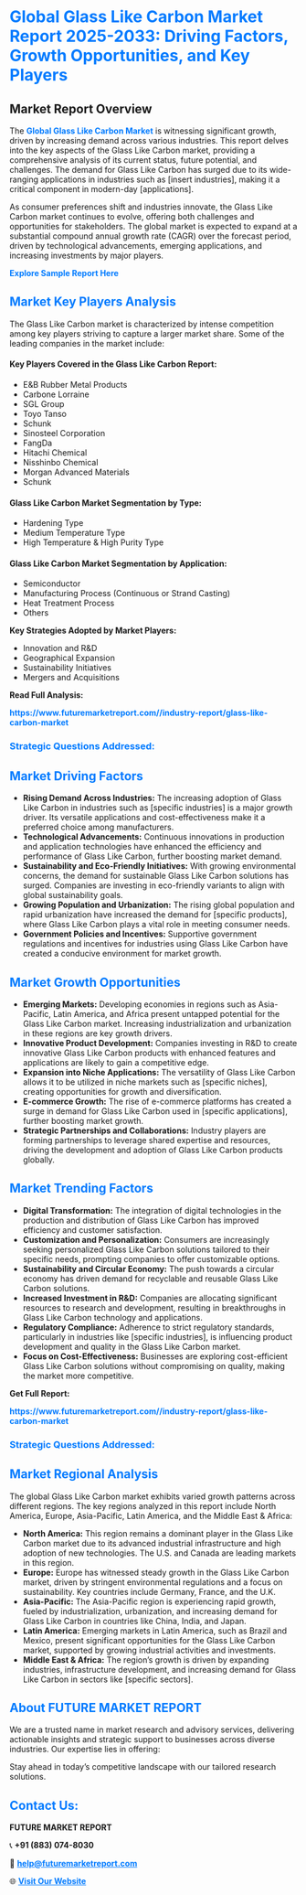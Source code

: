 <h1 style="color: #007BFF;">Global Glass Like Carbon Market Report 2025-2033: Driving Factors, Growth Opportunities, and Key Players</h1>

<section id="overview">
<h2>Market Report Overview</h2>
<p>The <a href="https://www.futuremarketreport.com//industry-report/glass-like-carbon-market" style="color: #007BFF; text-decoration: none;"><strong>Global Glass Like Carbon Market</strong></a> is witnessing significant growth, driven by increasing demand across various industries. This report delves into the key aspects of the Glass Like Carbon market, providing a comprehensive analysis of its current status, future potential, and challenges. The demand for Glass Like Carbon has surged due to its wide-ranging applications in industries such as [insert industries], making it a critical component in modern-day [applications].</p>
<p>As consumer preferences shift and industries innovate, the Glass Like Carbon market continues to evolve, offering both challenges and opportunities for stakeholders. The global market is expected to expand at a substantial compound annual growth rate (CAGR) over the forecast period, driven by technological advancements, emerging applications, and increasing investments by major players.</p>
</section>

<section id="overview">
<p><a href="https://www.futuremarketreport.com//request-sample/reportId=61741" style="color: #007BFF; text-decoration: none;"><strong>Explore Sample Report Here</strong></a></p>
</section>

<section id="key-players">
<h2 style="color: #007BFF;">Market Key Players Analysis</h2>
<p>The Glass Like Carbon market is characterized by intense competition among key players striving to capture a larger market share. Some of the leading companies in the market include:</p>
<h4>Key Players Covered in the Glass Like Carbon Report:</h4>
<ul><li>E&amp;B Rubber Metal Products</li><li>Carbone Lorraine</li><li>SGL Group</li><li>Toyo Tanso</li><li>Schunk</li><li>Sinosteel Corporation</li><li>FangDa</li><li>Hitachi Chemical</li><li>Nisshinbo Chemical</li><li>Morgan Advanced Materials</li><li>Schunk</li></ul>
<h4>Glass Like Carbon Market Segmentation by Type:</h4>
<ul><li>Hardening Type</li><li>Medium Temperature Type</li><li>High Temperature &amp; High Purity Type</li></ul>

<h4>Glass Like Carbon Market Segmentation by Application:</h4>
<ul><li>Semiconductor</li><li>Manufacturing Process (Continuous or Strand Casting)</li><li>Heat Treatment Process</li><li>Others</li></ul>
<p><strong>Key Strategies Adopted by Market Players:</strong></p>
<ul>
<li>Innovation and R&D</li>
<li>Geographical Expansion</li>
<li>Sustainability Initiatives</li>
<li>Mergers and Acquisitions</li>
</ul>
</section>

<section>
<p><strong>Read Full Analysis: </strong></p><a href="https://www.futuremarketreport.com//industry-report/glass-like-carbon-market" style="color: #007BFF; text-decoration: none;"><strong>https://www.futuremarketreport.com//industry-report/glass-like-carbon-market</strong></a>
<h3 style="color: #007BFF;">Strategic Questions Addressed:</h3>
</section>

<section id="driving-factors">
<h2 style="color: #007BFF;">Market Driving Factors</h2>
<ul>
<li><strong>Rising Demand Across Industries:</strong> The increasing adoption of Glass Like Carbon in industries such as [specific industries] is a major growth driver. Its versatile applications and cost-effectiveness make it a preferred choice among manufacturers.</li>
<li><strong>Technological Advancements:</strong> Continuous innovations in production and application technologies have enhanced the efficiency and performance of Glass Like Carbon, further boosting market demand.</li>
<li><strong>Sustainability and Eco-Friendly Initiatives:</strong> With growing environmental concerns, the demand for sustainable Glass Like Carbon solutions has surged. Companies are investing in eco-friendly variants to align with global sustainability goals.</li>
<li><strong>Growing Population and Urbanization:</strong> The rising global population and rapid urbanization have increased the demand for [specific products], where Glass Like Carbon plays a vital role in meeting consumer needs.</li>
<li><strong>Government Policies and Incentives:</strong> Supportive government regulations and incentives for industries using Glass Like Carbon have created a conducive environment for market growth.</li>
</ul>
</section>

<section id="growth-opportunities">
<h2 style="color: #007BFF;">Market Growth Opportunities</h2>
<ul>
<li><strong>Emerging Markets:</strong> Developing economies in regions such as Asia-Pacific, Latin America, and Africa present untapped potential for the Glass Like Carbon market. Increasing industrialization and urbanization in these regions are key growth drivers.</li>
<li><strong>Innovative Product Development:</strong> Companies investing in R&D to create innovative Glass Like Carbon products with enhanced features and applications are likely to gain a competitive edge.</li>
<li><strong>Expansion into Niche Applications:</strong> The versatility of Glass Like Carbon allows it to be utilized in niche markets such as [specific niches], creating opportunities for growth and diversification.</li>
<li><strong>E-commerce Growth:</strong> The rise of e-commerce platforms has created a surge in demand for Glass Like Carbon used in [specific applications], further boosting market growth.</li>
<li><strong>Strategic Partnerships and Collaborations:</strong> Industry players are forming partnerships to leverage shared expertise and resources, driving the development and adoption of Glass Like Carbon products globally.</li>
</ul>
</section>

<section id="trending-factors">
<h2 style="color: #007BFF;">Market Trending Factors</h2>
<ul>
<li><strong>Digital Transformation:</strong> The integration of digital technologies in the production and distribution of Glass Like Carbon has improved efficiency and customer satisfaction.</li>
<li><strong>Customization and Personalization:</strong> Consumers are increasingly seeking personalized Glass Like Carbon solutions tailored to their specific needs, prompting companies to offer customizable options.</li>
<li><strong>Sustainability and Circular Economy:</strong> The push towards a circular economy has driven demand for recyclable and reusable Glass Like Carbon solutions.</li>
<li><strong>Increased Investment in R&D:</strong> Companies are allocating significant resources to research and development, resulting in breakthroughs in Glass Like Carbon technology and applications.</li>
<li><strong>Regulatory Compliance:</strong> Adherence to strict regulatory standards, particularly in industries like [specific industries], is influencing product development and quality in the Glass Like Carbon market.</li>
<li><strong>Focus on Cost-Effectiveness:</strong> Businesses are exploring cost-efficient Glass Like Carbon solutions without compromising on quality, making the market more competitive.</li>
</ul>
</section>

<section>
<p><strong>Get Full Report: </strong></p><a href="https://www.futuremarketreport.com//industry-report/glass-like-carbon-market" style="color: #007BFF; text-decoration: none;"><strong>https://www.futuremarketreport.com//industry-report/glass-like-carbon-market</strong></a>
<h3 style="color: #007BFF;">Strategic Questions Addressed:</h3>
</section>


<section id="regional-analysis">
<h2 style="color: #007BFF;">Market Regional Analysis</h2>
<p>The global Glass Like Carbon market exhibits varied growth patterns across different regions. The key regions analyzed in this report include North America, Europe, Asia-Pacific, Latin America, and the Middle East & Africa:</p>
<ul>
<li><strong>North America:</strong> This region remains a dominant player in the Glass Like Carbon market due to its advanced industrial infrastructure and high adoption of new technologies. The U.S. and Canada are leading markets in this region.</li>
<li><strong>Europe:</strong> Europe has witnessed steady growth in the Glass Like Carbon market, driven by stringent environmental regulations and a focus on sustainability. Key countries include Germany, France, and the U.K.</li>
<li><strong>Asia-Pacific:</strong> The Asia-Pacific region is experiencing rapid growth, fueled by industrialization, urbanization, and increasing demand for Glass Like Carbon in countries like China, India, and Japan.</li>
<li><strong>Latin America:</strong> Emerging markets in Latin America, such as Brazil and Mexico, present significant opportunities for the Glass Like Carbon market, supported by growing industrial activities and investments.</li>
<li><strong>Middle East & Africa:</strong> The region’s growth is driven by expanding industries, infrastructure development, and increasing demand for Glass Like Carbon in sectors like [specific sectors].</li>
</ul>
</section>

<footer>
<h2 style="color: #007BFF;">About FUTURE MARKET REPORT</h2>
<p>We are a trusted name in market research and advisory services, delivering actionable insights and strategic support to businesses across diverse industries. Our expertise lies in offering:</p>

<p>Stay ahead in today’s competitive landscape with our tailored research solutions.</p>

<h2 style="color: #007BFF;">Contact Us:</h2>
<p><strong>FUTURE MARKET REPORT</strong></p>
<p>📞 <strong>+91 (883) 074-8030</strong></p>
<p>📧 <strong><a href="mailto:help@futuremarketreport.com" style="color: #007BFF;">help@futuremarketreport.com</a></strong></p>
<p>🌐 <strong><a href="https://www.futuremarketreport.com/" style="color: #007BFF;">Visit Our Website</a></strong></p>
</footer>